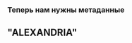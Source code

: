 ###  Теперь нам нужны метаданные
## "ALEXANDRIA" <!-- .element: class="fragment" data-fragment-index="1" -->
